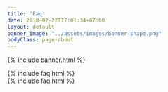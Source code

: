 ```yaml
---
title: 'Faq'
date: 2018-02-22T17:01:34+07:00
layout: default
banner_image: "../assets/images/banner-shape.png"
bodyClass: page-about
---
```


{% include banner.html %}

<section class="section-padding">
    <div class="container">
        <div class="row gutter-30">
            <div class="col-md-6">
                {% include faq.html %}
            </div> <!-- ./col -->                
            <div class="col-md-6">
                {% include faq.html %}
            </div> <!-- ./col -->            
        </div>
    </div>
</section>